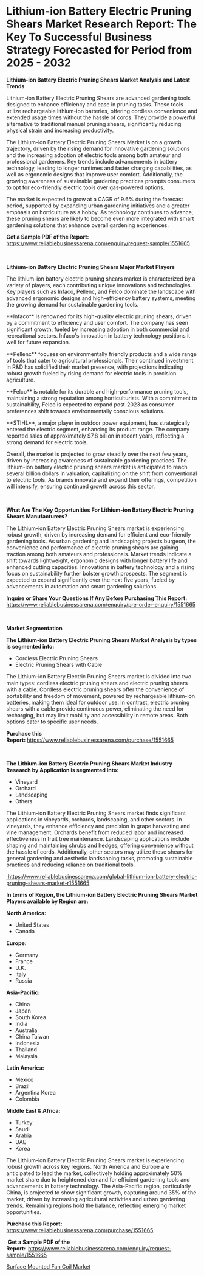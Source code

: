 <p><h1>Lithium-ion Battery Electric Pruning Shears Market Research Report: The Key To Successful Business Strategy Forecasted for Period from 2025 - 2032</h1></p><p><strong>Lithium-ion Battery Electric Pruning Shears Market Analysis and Latest Trends</strong></p>
<p><p>Lithium-ion Battery Electric Pruning Shears are advanced gardening tools designed to enhance efficiency and ease in pruning tasks. These tools utilize rechargeable lithium-ion batteries, offering cordless convenience and extended usage times without the hassle of cords. They provide a powerful alternative to traditional manual pruning shears, significantly reducing physical strain and increasing productivity.</p><p>The Lithium-ion Battery Electric Pruning Shears Market is on a growth trajectory, driven by the rising demand for innovative gardening solutions and the increasing adoption of electric tools among both amateur and professional gardeners. Key trends include advancements in battery technology, leading to longer runtimes and faster charging capabilities, as well as ergonomic designs that improve user comfort. Additionally, the growing awareness of sustainable gardening practices prompts consumers to opt for eco-friendly electric tools over gas-powered options.</p><p>The market is expected to grow at a CAGR of 9.6% during the forecast period, supported by expanding urban gardening initiatives and a greater emphasis on horticulture as a hobby. As technology continues to advance, these pruning shears are likely to become even more integrated with smart gardening solutions that enhance overall gardening experiences.</p></p>
<p><strong>Get a Sample PDF of the Report:&nbsp;</strong> <a href="https://www.reliablebusinessarena.com/enquiry/request-sample/1551665?utm_campaign=2647&utm_medium=2&utm_source=Github&utm_content=ia&utm_term=11042025&utm_id=lithium-ion-battery-electric-pruning-shears">https://www.reliablebusinessarena.com/enquiry/request-sample/1551665</a></p>
<p>&nbsp;</p>
<p><strong>Lithium-ion Battery Electric Pruning Shears Major Market Players</strong></p>
<p><p>The lithium-ion battery electric pruning shears market is characterized by a variety of players, each contributing unique innovations and technologies. Key players such as Infaco, Pellenc, and Felco dominate the landscape with advanced ergonomic designs and high-efficiency battery systems, meeting the growing demand for sustainable gardening tools.</p><p>**Infaco** is renowned for its high-quality electric pruning shears, driven by a commitment to efficiency and user comfort. The company has seen significant growth, fueled by increasing adoption in both commercial and recreational sectors. Infaco's innovation in battery technology positions it well for future expansion.</p><p>**Pellenc** focuses on environmentally friendly products and a wide range of tools that cater to agricultural professionals. Their continued investment in R&D has solidified their market presence, with projections indicating robust growth fueled by rising demand for electric tools in precision agriculture.</p><p>**Felco** is notable for its durable and high-performance pruning tools, maintaining a strong reputation among horticulturists. With a commitment to sustainability, Felco is expected to expand post-2023 as consumer preferences shift towards environmentally conscious solutions.</p><p>**STIHL**, a major player in outdoor power equipment, has strategically entered the electric segment, enhancing its product range. The company reported sales of approximately $7.8 billion in recent years, reflecting a strong demand for electric tools.</p><p>Overall, the market is projected to grow steadily over the next few years, driven by increasing awareness of sustainable gardening practices. The lithium-ion battery electric pruning shears market is anticipated to reach several billion dollars in valuation, capitalizing on the shift from conventional to electric tools. As brands innovate and expand their offerings, competition will intensify, ensuring continued growth across this sector.</p></p>
<p>&nbsp;</p>
<p><strong>What Are The Key Opportunities For Lithium-ion Battery Electric Pruning Shears Manufacturers?</strong></p>
<p><p>The Lithium-ion Battery Electric Pruning Shears market is experiencing robust growth, driven by increasing demand for efficient and eco-friendly gardening tools. As urban gardening and landscaping projects burgeon, the convenience and performance of electric pruning shears are gaining traction among both amateurs and professionals. Market trends indicate a shift towards lightweight, ergonomic designs with longer battery life and enhanced cutting capacities. Innovations in battery technology and a rising focus on sustainability further bolster growth prospects. The segment is expected to expand significantly over the next five years, fueled by advancements in automation and smart gardening solutions.</p></p>
<p><strong>Inquire or Share Your Questions If Any Before Purchasing This Report:</strong> <a href="https://www.reliablebusinessarena.com/enquiry/pre-order-enquiry/1551665?utm_campaign=2647&utm_medium=2&utm_source=Github&utm_content=ia&utm_term=11042025&utm_id=lithium-ion-battery-electric-pruning-shears">https://www.reliablebusinessarena.com/enquiry/pre-order-enquiry/1551665</a></p>
<p>&nbsp;</p>
<p><strong>Market Segmentation</strong></p>
<p><strong>The Lithium-ion Battery Electric Pruning Shears Market Analysis by types is segmented into:</strong></p>
<p><ul><li>Cordless Electric Pruning Shears</li><li>Electric Pruning Shears with Cable</li></ul></p>
<p><p>The Lithium-ion Battery Electric Pruning Shears market is divided into two main types: cordless electric pruning shears and electric pruning shears with a cable. Cordless electric pruning shears offer the convenience of portability and freedom of movement, powered by rechargeable lithium-ion batteries, making them ideal for outdoor use. In contrast, electric pruning shears with a cable provide continuous power, eliminating the need for recharging, but may limit mobility and accessibility in remote areas. Both options cater to specific user needs.</p></p>
<p><strong>Purchase this Report:&nbsp;</strong><a href="https://www.reliablebusinessarena.com/purchase/1551665?utm_campaign=2647&utm_medium=2&utm_source=Github&utm_content=ia&utm_term=11042025&utm_id=lithium-ion-battery-electric-pruning-shears">https://www.reliablebusinessarena.com/purchase/1551665</a></p>
<p>&nbsp;</p>
<p><strong>The Lithium-ion Battery Electric Pruning Shears Market Industry Research by Application is segmented into:</strong></p>
<p><ul><li>Vineyard</li><li>Orchard</li><li>Landscaping</li><li>Others</li></ul></p>
<p><p>The Lithium-ion Battery Electric Pruning Shears market finds significant applications in vineyards, orchards, landscaping, and other sectors. In vineyards, they enhance efficiency and precision in grape harvesting and vine management. Orchards benefit from reduced labor and increased effectiveness in fruit tree maintenance. Landscaping applications include shaping and maintaining shrubs and hedges, offering convenience without the hassle of cords. Additionally, other sectors may utilize these shears for general gardening and aesthetic landscaping tasks, promoting sustainable practices and reducing reliance on traditional tools.</p></p>
<p><a href="https://www.reliablebusinessarena.com/global-lithium-ion-battery-electric-pruning-shears-market-r1551665?utm_campaign=2647&utm_medium=2&utm_source=Github&utm_content=ia&utm_term=11042025&utm_id=lithium-ion-battery-electric-pruning-shears">&nbsp;https://www.reliablebusinessarena.com/global-lithium-ion-battery-electric-pruning-shears-market-r1551665</a></p>
<p><strong>In terms of Region, the Lithium-ion Battery Electric Pruning Shears Market Players available by Region are:</strong></p>
<p>
    <p> <strong> North America: </strong>
        <ul>
            <li>United States</li>
            <li>Canada</li>
        </ul>
        </p> 
    <p> <strong> Europe: </strong>
        <ul>
            <li>Germany</li>
            <li>France</li>
            <li>U.K.</li>
            <li>Italy</li>
            <li>Russia</li>
        </ul>
        </p> 
    <p> <strong> Asia-Pacific: </strong>
        <ul>
            <li>China</li>
            <li>Japan</li>
            <li>South Korea</li>
            <li>India</li>
            <li>Australia</li>
            <li>China Taiwan</li>
            <li>Indonesia</li>
            <li>Thailand</li>
            <li>Malaysia</li>
        </ul>
        </p> 
    <p> <strong> Latin America: </strong>
        <ul>
            <li>Mexico</li>
            <li>Brazil</li>
            <li>Argentina Korea</li>
            <li>Colombia</li>
        </ul>
        </p> 
    <p> <strong> Middle East & Africa: </strong>
        <ul>
            <li>Turkey</li>
            <li>Saudi</li>
            <li>Arabia</li>
            <li>UAE</li>
            <li>Korea</li>
        </ul>
    </p>
    </p>
<p><p>The Lithium-ion Battery Electric Pruning Shears market is experiencing robust growth across key regions. North America and Europe are anticipated to lead the market, collectively holding approximately 50% market share due to heightened demand for efficient gardening tools and advancements in battery technology. The Asia-Pacific region, particularly China, is projected to show significant growth, capturing around 35% of the market, driven by increasing agricultural activities and urban gardening trends. Remaining regions hold the balance, reflecting emerging market opportunities.</p></p>
<p><strong>Purchase this Report: </strong><a href="https://www.reliablebusinessarena.com/purchase/1551665?utm_campaign=2647&utm_medium=2&utm_source=Github&utm_content=ia&utm_term=11042025&utm_id=lithium-ion-battery-electric-pruning-shears">https://www.reliablebusinessarena.com/purchase/1551665</a></p>
<p>&nbsp;<strong>Get a Sample PDF of the Report:&nbsp;&nbsp;</strong><a href="https://www.reliablebusinessarena.com/enquiry/request-sample/1551665?utm_campaign=2647&utm_medium=2&utm_source=Github&utm_content=ia&utm_term=11042025&utm_id=lithium-ion-battery-electric-pruning-shears">https://www.reliablebusinessarena.com/enquiry/request-sample/1551665</a></p>
<p><strong></strong></p>
<p><p><a href="https://github.com/kaganalcinwv/Market-Research-Report-List-1/blob/main/surface-mounted-fan-coil-market.md?utm_campaign=2647&utm_medium=2&utm_source=Github&utm_content=ia&utm_term=11042025&utm_id=lithium-ion-battery-electric-pruning-shears">Surface Mounted Fan Coil Market</a></p></p>